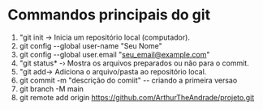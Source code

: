 
# Commandos principais do git
1. "git init -> Inicia um repositório local (computador).
2. git config --global user-name "Seu Nome"
3. git config --global user.email "seu_email@example.com"
4. "git status* -› Mostra os arquivos preparados ou não para o commit.
4. "git add-> Adiciona o arquivo/pasta ao repositório local.
6. git commit -m "descrição do comiit" -- criando a primeira versao
7. git branch -M main
8. git remote add origin https://github.com/ArthurTheAndrade/projeto.git